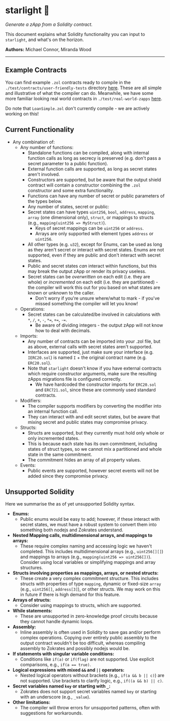 # starlight :stars:

_Generate a zApp from a Solidity contract._

This document explains what Solidity functionality you can input to `starlight`, and what's on the horizon.


**Authors:** Michael Connor, Miranda Wood

---

## Example Contracts

You can find example `.zol` contracts ready to compile in the `./test/contracts/user-friendly-tests` directory [here](../test/contracts/user-friendly-tests). These are all simple and illustrative of what the compiler can do. Meanwhile, we have some more familiar looking real world contracts in `./test/real-world-zapps` [here](../test/real-world-zapps/).

Do note that `LoanSimple.zol` don't currently compile - we are actively working on this!

## Current Functionality

 - Any combination of:
    - Any number of functions:
      - Standalone functions can be compiled, along with internal function calls as long as secrecy is preserved (e.g. don't pass a secret parameter to a public function).
      - External function calls are supported, as long as secret states aren't involved.
      - Constructors are supported, but be aware that the output shield contract will contain a constructor combining the `.zol` constructor and some extra functionality.
      - Functions can have any number of secret or public parameters of the types below.
      - Any number of states, secret or public:
      - Secret states can have types `uint256`, `bool`, `address`, `mapping`, `array` (one dimensional only), `struct`, or mappings to structs (e.g., `mapping(uint256 => MyStruct)`).
        - Keys of secret mappings can be `uint256` or `address`.
        - Arrays are only supported with element types `address` or `uint256`.
      - All other types (e.g. `u32`), except for Enums, can be used as long as they aren't secret or interact with secret states. Enums are not supported, even if they are public and don't interact with secret states.
      - Public and secret states *can* interact within functions, but this may break the output zApp or render its privacy useless.
      - Secret states can be *overwritten* on each edit (i.e. they are whole) or *incremented* on each edit (i.e. they are partitioned) - the compiler will work this out for you based on what states are known or unknown to the caller.
        - Don't worry if you're unsure where/what to mark - if you've missed something the compiler will let you know!
    - Operations:
      - Secret states can be calculated/be involved in calculations with `*`, `/`, `+`, `-`, `*=`, `+=`, `-=`.
        - Be aware of dividing integers - the output zApp will not know how to deal with decimals.
    - Imports:
      - Any number of contracts can be imported into your .zol file, but as above, external calls with secret states aren't supported.
      - Interfaces are supported, just make sure your interface (e.g. `IERC20.sol`) is named `I` + the original contract name (e.g. `ERC20.sol`).
      - Note that `starlight` doesn't know if you have external contracts which require constructor arguments, make sure the resulting zApps migrations file is configured correctly.
        - We have hardcoded the constructor imports for `ERC20.sol` and `ERC721.sol`, since these are commonly used standard contracts.
    - Modifiers:
      - The compiler supports modifiers by converting the modifier into an internal function call.
      - They can interact with and edit secret states, but be aware that mixing secret and public states may compromise privacy.
    - Structs:
      - Structs are supported, but they currently must hold only whole or only incremented states.
      - This is because each state has its own commitment, including states of struct types, so we cannot mix a partitioned and whole state in the same commitment.
      - The commitment hides an array of all property values.
    - Events:
      - Public events are supported, however secret events will not be added since they compromise privacy.

## Unsupported Solidity

Here we summarise the as of yet unsupported Solidity syntax. 

- **Enums:**
  - Public enums would be easy to add; however, if these interact with secret states, we must have a robust system to convert them into something both nodejs and Zokrates understand.
- **Nested Mapping calls, multidimensional arrays, and mappings to arrays:**
  - These require complex naming and accessing logic we haven't completed. This includes multidimensional arrays (e.g., `uint256[][]`) and mappings to arrays (e.g., `mapping(uint256 => uint256[])`). Consider using local variables or simplifying mappings and array structures.
- **Structs involving properties as mappings, arrays, or nested structs:**
  - These create a very complex commitment structure. This includes structs with properties of type `mapping`, dynamic or fixed-size `array` (e.g., `uint256[]`, `address[3]`), or other structs. We may work on this in future if there is high demand for this feature.
- **Arrays of structs:**
  - Consider using mappings to structs, which are supported. 
- **While statements:**
  - These are unsupported in zero-knowledge proof circuits because they cannot handle dynamic loops.
- **Assembly:**
  - Inline assembly is often used in Solidity to save gas and/or perform complex operations. Copying over entirely public assembly to the output contract wouldn't be too difficult, whereas compiling assembly to Zokrates and possibly nodejs would be.
- **If statements with singular variable conditions:**
  - Conditions like `if(a)` or `if(flag)` are not supported. Use explicit comparisons, e.g., `if(a == true)`.
- **Logical expressions with mixed `&&` and `||` operators:**
  - Nested logical operators without brackets (e.g., `if(a && b || c)`) are not supported. Use brackets to clarify logic, e.g., `if((a && b) || c)`.
- **Secret variables named `key` or starting with `_`:**
  - Zokrates does not support secret variables named `key` or starting with an underscore (e.g., `_value`).
- **Other limitations:**
  - The compiler will throw errors for unsupported patterns, often with suggestions for workarounds.
